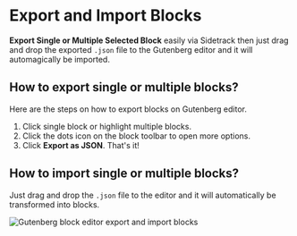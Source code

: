 # Export and Import Blocks

**Export Single or Multiple Selected Block** easily via Sidetrack then just drag and drop the exported `.json` file to the Gutenberg editor and it will automagically be imported.

## How to export single or multiple blocks?

Here are the steps on how to export blocks on Gutenberg editor.

1. Click single block or highlight multiple blocks.
2. Click the dots icon on the block toolbar to open more options.
3. Click **Export as JSON**. That's it!

## How to import single or multiple blocks?

Just drag and drop the `.json` file to the editor and it will automatically be transformed into blocks.

![Gutenberg block editor export and import blocks](https://cldup.com/VvOopuw0ml.gif)
